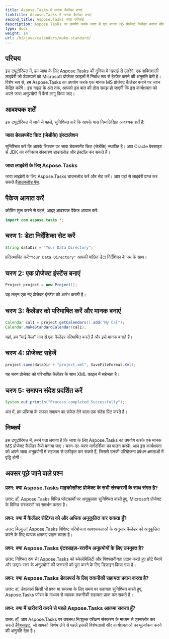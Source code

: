 ```yaml
---
title: Aspose.Tasks में मानक कैलेंडर बनाएं
linktitle: Aspose.Tasks में मानक कैलेंडर बनाएं
second_title: Aspose.Tasks जावा एपीआई
description: Aspose.Tasks का उपयोग करके जावा में एक मानक MS प्रोजेक्ट कैलेंडर बनाना सीखें। इस चरण-दर-चरण ट्यूटोरियल के साथ अपनी परियोजना प्रबंधन क्षमताओं को बढ़ाएं।
type: docs
weight: 14
url: /hi/java/calendars/make-standard/
---
```


## परिचय
इस ट्यूटोरियल में, हम जावा के लिए Aspose.Tasks की दुनिया में गहराई से उतरेंगे, एक शक्तिशाली लाइब्रेरी जो डेवलपर्स को Microsoft प्रोजेक्ट फ़ाइलों में निर्बाध रूप से हेरफेर करने की अनुमति देती है। विशेष रूप से, हम Aspose.Tasks का उपयोग करके एक मानक MS प्रोजेक्ट कैलेंडर बनाने पर ध्यान केंद्रित करेंगे। इस गाइड के अंत तक, आपको इस बात की ठोस समझ हो जाएगी कि इस कार्यक्षमता को अपने जावा अनुप्रयोगों में कैसे लागू किया जाए।
## आवश्यक शर्तें
इस ट्यूटोरियल में जाने से पहले, सुनिश्चित करें कि आपके पास निम्नलिखित आवश्यक शर्तें हैं:
### जावा डेवलपमेंट किट (जेडीके) इंस्टालेशन
सुनिश्चित करें कि आपके सिस्टम पर जावा डेवलपमेंट किट (जेडीके) स्थापित है। आप Oracle वेबसाइट से JDK का नवीनतम संस्करण डाउनलोड और इंस्टॉल कर सकते हैं।
### जावा लाइब्रेरी के लिए Aspose.Tasks
 जावा लाइब्रेरी के लिए Aspose.Tasks डाउनलोड करें और सेट करें। आप यहां से लाइब्रेरी प्राप्त कर सकते हैं[डाउनलोड पेज](https://releases.aspose.com/tasks/java/).

## पैकेज आयात करें
कोडिंग शुरू करने से पहले, आइए आवश्यक पैकेज आयात करें:
```java
import com.aspose.tasks.*;
```

## चरण 1: डेटा निर्देशिका सेट करें
```java
String dataDir = "Your Data Directory";
```
 प्रतिस्थापित करें`"Your Data Directory"` आपकी वांछित डेटा निर्देशिका के पथ के साथ।
## चरण 2: एक प्रोजेक्ट इंस्टेंस बनाएं
```java
Project project = new Project();
```
यह लाइन एक नए प्रोजेक्ट इंस्टेंस को आरंभ करती है।
## चरण 3: कैलेंडर को परिभाषित करें और मानक बनाएं
```java
Calendar cal1 = project.getCalendars().add("My Cal");
Calendar.makeStandardCalendar(cal1);
```
यहां, हम "माई कैल" नाम से एक कैलेंडर परिभाषित करते हैं और इसे मानक बनाते हैं।
## चरण 4: प्रोजेक्ट सहेजें
```java
project.save(dataDir + "project.xml", SaveFileFormat.Xml);
```
यह चरण प्रोजेक्ट को परिभाषित कैलेंडर के साथ XML फ़ाइल में सहेजता है।
## चरण 5: समापन संदेश प्रदर्शित करें
```java
System.out.println("Process completed Successfully");
```
अंत में, हम प्रक्रिया के सफल समापन का संकेत देने वाला एक संदेश प्रिंट करते हैं।

## निष्कर्ष
इस ट्यूटोरियल में, हमने पता लगाया है कि जावा के लिए Aspose.Tasks का उपयोग करके एक मानक MS प्रोजेक्ट कैलेंडर कैसे बनाया जाए। चरण-दर-चरण मार्गदर्शिका का पालन करके, आप इस कार्यक्षमता को अपने जावा अनुप्रयोगों में सहजता से एकीकृत कर सकते हैं, जिससे उनकी परियोजना प्रबंधन क्षमताओं में वृद्धि होगी।
## अक्सर पूछे जाने वाले प्रश्न
### प्रश्न: क्या Aspose.Tasks माइक्रोसॉफ्ट प्रोजेक्ट के सभी संस्करणों के साथ संगत है?
उत्तर: हाँ, Aspose.Tasks विभिन्न प्लेटफार्मों पर अनुकूलता सुनिश्चित करते हुए, Microsoft प्रोजेक्ट के विभिन्न संस्करणों का समर्थन करता है।
### प्रश्न: क्या मैं कैलेंडर सेटिंग्स को और अधिक अनुकूलित कर सकता हूँ?
उत्तर: बिल्कुल! Aspose.Tasks विशिष्ट परियोजना आवश्यकताओं के अनुसार कैलेंडर को अनुकूलित करने के लिए व्यापक क्षमताएं प्रदान करता है।
### प्रश्न: क्या Aspose.Tasks एंटरप्राइज़-स्तरीय अनुप्रयोगों के लिए उपयुक्त है?
उत्तर: निश्चित रूप से! Aspose.Tasks को स्केलेबिलिटी और विश्वसनीयता प्रदान करते हुए छोटे पैमाने और उद्यम-स्तर के अनुप्रयोगों की जरूरतों को पूरा करने के लिए डिज़ाइन किया गया है।
### प्रश्न: क्या Aspose.Tasks डेवलपर्स के लिए तकनीकी सहायता प्रदान करता है?
उत्तर: हां, डेवलपर्स किसी भी प्रश्न या समस्या के लिए समय पर सहायता सुनिश्चित करते हुए, Aspose.Tasks फोरम के माध्यम से व्यापक तकनीकी सहायता प्राप्त कर सकते हैं।
### प्रश्न: क्या मैं खरीदारी करने से पहले Aspose.Tasks आज़मा सकता हूँ?
 उत्तर: हाँ, आप Aspose.Tasks पर उपलब्ध निःशुल्क परीक्षण संस्करण के माध्यम से एक्सप्लोर कर सकते हैं[वेबसाइट](https://purchase.aspose.com/buy), जो आपको निर्णय लेने से पहले इसकी विशेषताओं और कार्यक्षमताओं का मूल्यांकन करने की अनुमति देता है।